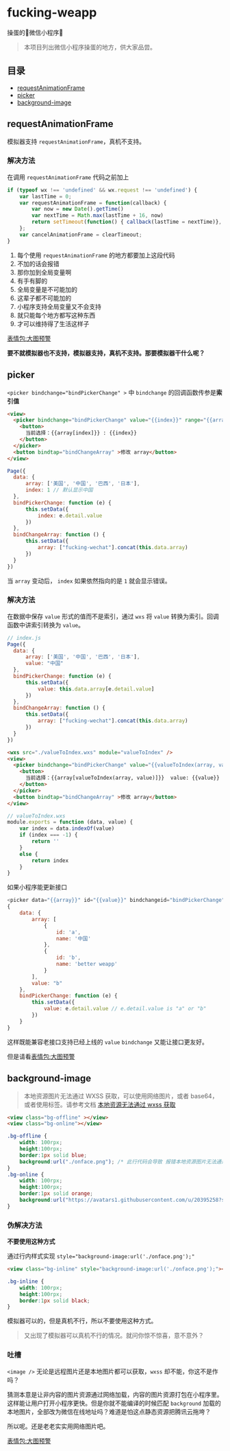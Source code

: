 # fucking-weapp

操蛋的🖕微信小程序🖕

> 本项目列出微信小程序操蛋的地方，供大家品尝。

## 目录

- [requestAnimationFrame](#requestanimationframe)
- [picker](#picker)
- [background-image](#background-image)

## requestAnimationFrame

模拟器支持 `requestAnimationFrame`，真机不支持。

### 解决方法

在调用 `requestAnimationFrame` 代码之前加上

```js
if (typeof wx !== 'undefined' && wx.request !== 'undefined') {
    var lastTime = 0;
    var requestAnimationFrame = function(callback) {
        var now = new Date().getTime()
        var nextTime = Math.max(lastTime + 16, now)
        return setTimeout(function() { callback(lastTime = nextTime)}, nextTime - now);
    };
    var cancelAnimationFrame = clearTimeout;
}
```

1. 每个使用 `requestAnimationFrame` 的地方都要加上这段代码
2. 不加的话会报错
3. 那你加到全局变量啊
4. 有手有脚的
5. 全局变量是不可能加的
6. 这辈子都不可能加的
7. 小程序支持全局变量又不会支持
8. 就只能每个地方都写这种东西
9. 才可以维持得了生活这样子

[表情包:大图预警](https://github.com/onface/fucking-weapp/issues/1#issue-330167725)

**要不就模拟器也不支持，模拟器支持，真机不支持。那要模拟器干什么呢？**

## picker

`<picker bindchange="bindPickerChange" >` 中 `bindchange` 的回调函数传参是**索引值**



```html
<view>
  <picker bindchange="bindPickerChange" value="{{index}}" range="{{array}}">
    <button>
      当前选择：{{array[index]}} : {{index}}
    </button>
  </picker>
  <button bindtap="bindChangeArray" >修改 array</button>
</view>

```

```js
Page({
  data: {
      array: ['美国', '中国', '巴西', '日本'],
      index: 1 // 默认显示中国
  },
  bindPickerChange: function (e) {
      this.setData({
          index: e.detail.value
      })
  },
  bindChangeArray: function () {
      this.setData({
          array: ["fucking-wechat"].concat(this.data.array)
      })
  }
})
```

当 `array` 变动后， `index` 如果依然指向的是 `1` 就会显示错误。

### 解决方法

在数据中保存 `value` 形式的值而不是索引，通过 `wxs` 将 `value` 转换为索引。回调函数中讲索引转换为 `value`。

```js
// index.js
Page({
  data: {
      array: ['美国', '中国', '巴西', '日本'],
      value: "中国"
  },
  bindPickerChange: function (e) {
      this.setData({
          value: this.data.array[e.detail.value]
      })
  },
  bindChangeArray: function () {
      this.setData({
          array: ["fucking-wechat"].concat(this.data.array)
      })
  }
})
```

```html
<wxs src="./valueToIndex.wxs" module="valueToIndex" />
<view>
  <picker bindchange="bindPickerChange" value="{{valueToIndex(array, value)}}" range="{{array}}">
    <button>
      当前选择：{{array[valueToIndex(array, value)]}}  value: {{value}} index:{{valueToIndex(array, value)}}
    </button>
  </picker>
  <button bindtap="bindChangeArray" >修改 array</button>
</view>
```

```js
// valueToIndex.wxs
module.exports = function (data, value) {
    var index = data.indexOf(value)
    if (index === -1) {
        return ''
    }
    else {
        return index
    }
}
```

如果小程序能更新接口

```js
<picker data="{{array}}" id="{{value}}" bindchangeid="bindPickerChange" />
{
    data: {
        array: [
            {
                id: 'a',
                name: '中国'
            },
            {
                id: 'b',
                name: 'better weapp'
            }
        ],
        value: "b"
    },
    bindPickerChange: function (e) {
        this.setData({
            value: e.detail.value // e.detail.value is "a" or "b"
        })
    }
}
```

这样既能兼容老接口支持已经上线的 `value` `bindchange` 又能让接口更友好。

但是请看[表情包:大图预警](https://github.com/onface/fucking-weapp/issues/1#issuecomment-395348717)

## background-image

> 本地资源图片无法通过 WXSS 获取，可以使用网络图片，或者 base64，或者使用<image/>标签。请参考文档
  [本地资源无法通过 wxss 获取](https://developers.weixin.qq.com/miniprogram/dev/qa.html#本地资源无法通过-wxss-获取)



```html
<view class="bg-offline" ></view>
<view class="bg-online"></view>
```

```css
.bg-offline {
    width: 100rpx;
    height:100rpx;
    border:1px solid blue;
    background:url("./onface.png"); /* 此行代码会导致 报错本地资源图片无法通过 WXSS 获取 */
}
.bg-online {
    width: 100rpx;
    height:100rpx;
    border:1px solid orange;
    background:url("https://avatars1.githubusercontent.com/u/20395258?s=200&v=4");
}

```

### 伪解决方法

**不要使用这种方式**

通过行内样式实现 `style="background-image:url('./onface.png');"`

```html
<view class="bg-inline" style="background-image:url('./onface.png');"></view>
```

```css
.bg-inline {
    width: 100rpx;
    height:100rpx;
    border:1px solid black;
}
```

模拟器可以的，但是真机不行，所以不要使用这种方式。

> 又出现了模拟器可以真机不行的情况。就问你惊不惊喜，意不意外？

### 吐槽

`<image />` 无论是远程图片还是本地图片都可以获取，`wxss` 却不能，你这不是作吗？

猜测本意是让非内容的图片资源通过网络加载，内容的图片资源打包在小程序里。这样能让用户打开小程序更快。但是你就不能编译的时候匹配 `background` 加载的本地图片，全部改为微信在线地址吗？难道是怕这点静态资源把腾讯云拖垮？

所以呢。还是老老实实用网络图片吧。

[表情包:大图预警](https://github.com/onface/fucking-weapp/issues/1#issuecomment-395367477)
